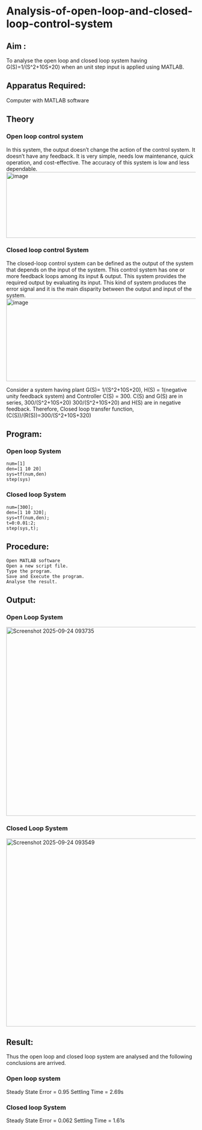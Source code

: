  # Analysis-of-open-loop-and-closed-loop-control-system
## Aim :
  To analyse the open loop and closed loop system having G(S)=1/(S^2+10S+20)  when an unit step input is applied using MATLAB.
## Apparatus Required:
  Computer with MATLAB software
## Theory
  ### Open loop control system
  In this system, the output doesn’t change the action of the control system. It doesn’t have any feedback. It is very simple, needs low maintenance, quick operation, and cost-effective. The accuracy of this system is low and less dependable.
  <img width="652" height="175" alt="image" src="https://github.com/user-attachments/assets/0a9d8129-eb64-40bb-8efd-434edcb2bd5a" />
 ### Closed loop control System
The closed-loop control system can be defined as the output of the system that depends on the input of the system. This control system has one or more feedback loops among its input & output. This system provides the required output by evaluating its input. This kind of system produces the error signal and it is the main disparity between the output and input of the system.
                     <img width="508" height="220" alt="image" src="https://github.com/user-attachments/assets/ad4b9b9e-bf06-4108-a4c0-5320be064b1f" />

Consider a system having plant G(S)=  1/(S^2+10S+20), H(S) = 1(negative unity feedback system) and Controller C(S) = 300.
C(S) and G(S) are in series, 300/(S^2+10S+20)
300/(S^2+10S+20) and H(S) are in negative feedback.
Therefore, Closed loop transfer function, (C(S))/(R(S))=300/(S^2+10S+320)
## Program: 
### Open loop System
```
num=[1]
den=[1 10 20]
sys=tf(num,den)
step(sys)
```

### Closed loop System
```
num=[300];
den=[1 10 320];
sys=tf(num,den);
t=0:0.01:2;
step(sys,t);
```

## Procedure:
	Open MATLAB software
	Open a new script file.
	Type the program.
	Save and Execute the program.
	Analyse the result.
## Output:
### Open Loop System
<img width="640" height="502" alt="Screenshot 2025-09-24 093735" src="https://github.com/user-attachments/assets/bed69586-e9ea-4d9b-9a2f-b0159dff5201" />


### Closed Loop System
<img width="658" height="500" alt="Screenshot 2025-09-24 093549" src="https://github.com/user-attachments/assets/7a99adb1-488a-43e0-8b8f-1e069004a1dd" />


## Result:
Thus the open loop and closed loop system are analysed and the following conclusions are arrived.
### Open loop system
Steady State Error = 0.95
Settling Time = 2.69s
### Closed loop System
Steady State Error = 0.062
Settling Time = 1.61s





